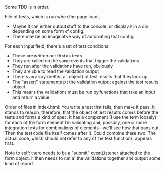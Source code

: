 Some TDD is in order.

File of tests, which is run when the page loads.
- Maybe it can either output stuff to the console, or display it in a div, depending on some 
  form of config.
- There may be an imaginative way of automating that config.

For each input field, there's a set of test conditions:
- These are written out first as tests
- They are called on the same events that trigger the validations
- They run after the validations have run, obviously
- They are able to read the validation output
- There's an array (better, an object) of test results that they look up
- The "assert" statements pit the validation output against the test results object
- This means the validations must be run by functions that take an input and return a value.

Order of files in index.html:
You write a test that fails, then make it pass. It stands to reason, therefore, that the object of test results
comes before the tests and forms a kind of spec. It has a component (I use the term loosely) for each of the form element
I'm validating and, possibly, one or more integration tests for combinations of elements - we'll see how that
pans out. Then the test code file itself comes after it. Could combine these two.
The actual code, which should not refer to any of the test functions, appears first.

Note to self: there needs to be a "submit" eventListener attached to the form object. It then needs to
run a' the validations together and output some kind of report.

